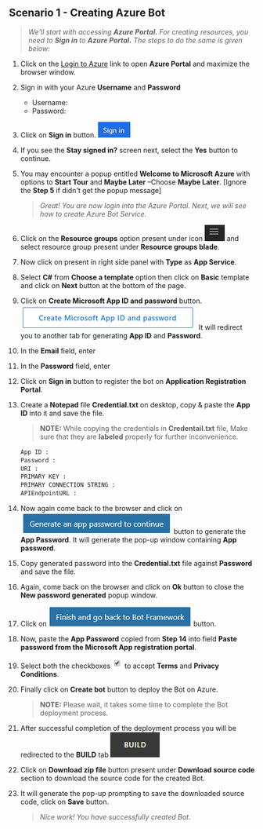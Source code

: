 <page title="Creating Azure Bot"/>

## Scenario 1 -  Creating Azure Bot

   > _We'll start with accessing **Azure Portal.** For creating resources, you need to **Sign in** to **Azure Portal.** The steps to do the same is given below:_

1. Click on the [Login to Azure](launch://launch_azure_portal) link to open **Azure Portal** and maximize the browser window.
1. Sign in with your Azure **Username** and **Password**
    - Username: **<inject key="AzureAdUserEmail" />**
    - Password: **<inject key="AzureAdUserPassword" />**
1. Click on **Sign in** button. ![](img/SignInButton.png)

1. If you see the **Stay signed in?** screen next, select the **Yes** button to continue.
1. You may encounter a popup entitled **Welcome to Microsoft Azure** with options to **Start Tour** and **Maybe Later** –Choose **Maybe Later**. [Ignore the **Step 5** if didn't get the popup message]
   > _Great! You are now login into the Azure Portal. Next, we will see how to create Azure Bot Service._
5. Click on the **Resource groups** option present under icon ![](img/Hamberger.png) and select **<inject story-id="story://Content-Private/content/dfd/SP-GDA/gdaexpericence7/story_a_azurebotservice_with_cosmosdb" key="myResourceGroupName"/>** resource group present under **Resource groups blade**.
1. Now click on **<inject story-id="story://Content-Private/content/dfd/SP-GDA/gdaexpericence7/story_a_azurebotservice_with_cosmosdb" key="contosoAirBot"/>** present in right side panel with **Type** as **App Service**.
1. Select **C#** from **Choose a template** option then click on **Basic** template and click on **Next** button at the bottom of the page.
1. Click on **Create Microsoft App ID and password** button. ![](img/CreateMicrosoftAppIDandpassword.png)
   It will redirect you to another tab for generating **App ID** and **Password**.
1. In the **Email** field, enter **<inject key="AzureAdUserEmail" />** 
1. In the **Password** field, enter **<inject key="AzureAdUserPassword" />**
1. Click on **Sign in** button to register the bot on **Application Registration Portal**.
1. Create a **Notepad** file **Credential.txt** on desktop, copy & paste the **App ID** into it and save the file.
   > **NOTE:** While copying the credentials in **Credentail.txt** file, Make sure that they are **labeled** properly for further inconvenience.
   ```txt
   App ID :
   Password :
   URI :
   PRIMARY KEY :
   PRIMARY CONNECTION STRING :
   APIEndpointURL : 
   ```                 
1. Now again come back to the browser and click on ![](img/Generateanapppasswordtocontinue.png)
   button to generate the **App Password**. It will generate the pop-up window containing **App password**.
1. Copy generated password into the **Credential.txt** file against **Password** and save the file.
1. Again, come back on the browser and click on **Ok** button to close the **New password generated** popup window.
1. Click on ![](img/FinishandgobacktoBotFramework.png)
   button.
1. Now, paste the **App Password** copied from **Step 14** into field **Paste password from the Microsoft App registration portal**.
1. Select both the checkboxes ![](img/Select.png)
   to accept **Terms** and **Privacy Conditions**.
1. Finally click on **Create bot** button to deploy the Bot on Azure.
   >**NOTE:** Please wait, it takes some time to complete the Bot deployment process.
1. After successful completion of the deployment process you will be redirected to the **BUILD** tab ![](img/Build.png)
1. Click on **Download zip file** button present under **Download source code** section to download the source code for the created Bot.
1. It will generate the pop-up prompting to save the downloaded source code, click on **Save** button.
   > _Nice work! You have successfully created Bot._